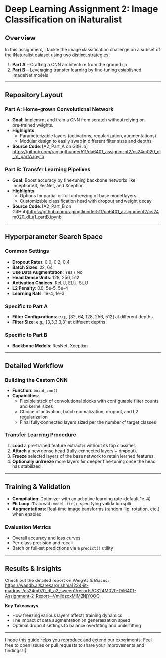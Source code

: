 # Deep Learning Assignment 2: Image Classification on iNaturalist

## Overview
In this assignment, I tackle the image classification challenge on a subset of the iNaturalist dataset using two distinct strategies:
1. **Part A** – Crafting a CNN architecture from the ground up  
2. **Part B** – Leveraging transfer learning by fine‑tuning established ImageNet models  

---

## Repository Layout

### Part A: Home‑grown Convolutional Network
- **Goal**: Implement and train a CNN from scratch without relying on pre‑trained weights.  
- **Highlights**:  
  - Parameterizable layers (activations, regularization, augmentations)  
  - Modular design to easily swap in different filter sizes and depths  
- **Source Code**: [A2_Part_A on GitHub] https://github.com/ragingthunder511/da6401_assignment2/cs24m020_dl_a1_partA.ipynb

### Part B: Transfer Learning Pipelines
- **Goal**: Boost accuracy by fine‑tuning backbone networks like InceptionV3, ResNet, and Xception.  
- **Highlights**:  
  - Options for partial or full unfreezing of base model layers  
  - Customizable classification head with dropout and weight decay  
- **Source Code**: [A2_Part_B on GitHub]https://github.com/ragingthunder511/da6401_assignment2/cs24m020_dl_a1_partB.ipynb

---

## Hyperparameter Search Space

### Common Settings
- **Dropout Rates**: 0.0, 0.2, 0.4  
- **Batch Sizes**: 32, 64  
- **Use Data Augmentation**: Yes / No
- **Head Dense Units**: 128, 256, 512
- **Activation Choices**: ReLU, ELU, SiLU
- **L2 Penalty**: 0.0, 5e-5, 5e-4
- **Learning Rate**: 1e-4, 1e-3

### Specific to Part A
- **Filter Configurations**: e.g., [32, 64, 128, 256, 512] at different depths  
- **Filter Size**: e.g., [3,3,3,3,3] at different depths 
  

### Specific to Part B
- **Backbone Models**: ResNet, Xception  
---

## Detailed Workflow

### Building the Custom CNN
- **Function**: `build_cnn()`  
- **Capabilities**:  
  - Flexible stack of convolutional blocks with configurable filter counts and kernel sizes  
  - Choice of activation, batch normalization, dropout, and L2 regularization  
  - Final fully‑connected layers sized per the number of target classes  

### Transfer Learning Procedure
1. **Load** a pre‑trained feature extractor without its top classifier.  
2. **Attach** a new dense head (fully‑connected layers + dropout).  
3. **Freeze** selected layers of the base network to retain learned features.  
4. **Optionally unfreeze** more layers for deeper fine‑tuning once the head has stabilized.  

---

## Training & Validation

- **Compilation**: Optimizer with an adaptive learning rate (default 1e-4)  
- **Fit Loop**: Train with `model.fit()`, specifying validation split  
- **Augmentations**: Real‑time image transforms (random flip, rotation, etc.) when enabled  

### Evaluation Metrics
- Overall accuracy and loss curves  
- Per‑class precision and recall  
- Batch or full‑set predictions via a `predict()` utility  

---

## Results & Insights

Check out the detailed report on Weights & Biases:  
https://wandb.ai/karekargrishma1234-iit-madras-/cs24m020_dl_a2_sweep1/reports/CS24M020-DA6401-Assignment-2-Report--VmlldzoxMjM2NjY0OQ

**Key Takeaways**  
- How freezing various layers affects training dynamics  
- The impact of data augmentation on generalization speed  
- Optimal dropout settings to balance overfitting and underfitting  

---

I hope this guide helps you reproduce and extend our experiments. Feel free to open issues or pull requests to share your improvements and findings! 🚀  
